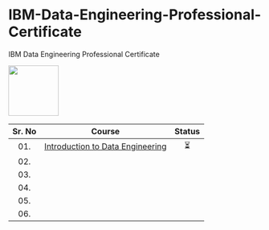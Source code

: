 # IBM-Data-Engineering-Professional-Certificate
IBM Data Engineering Professional Certificate

<img height="100" src="https://user-images.githubusercontent.com/67054356/132362689-31859a26-5d52-4eff-a4c4-ee6a8fd2f16c.png">  

<div align="center">

| Sr. No | Course                                                               |Status|
|:------:|----------------------------------------------------------------------------|:--:|
| 01.     | [Introduction to Data Engineering]()|⏳|
| 02.     | []()|| 
| 03.     | []()||
| 04.     | []()||
| 05.     | []()|| 
| 06.     | []()||

</div>